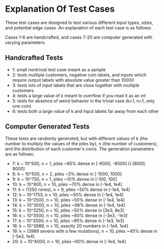 # Explanation Of Test Cases

These test cases are designed to test various different input types, sizes, and potential edge cases. An explanation of each test case is as follows:

Cases 1-6 are handcrafted, and cases 7-20 are computer generated with varying parameters.

 ## Handcrafted Tests
 - 1: small nontrivial test case meant as a sample
  - 2: tests multiple customers, negative coin labels, and inputs which require output labels with absolute value greater than 10000
 - 3: tests lots of input labels that are close together with multiple customers
 - 4: tests a large value of k meant to overflow if you read it as an int
 - 5: tests for absence of weird behavior in the trivial case (k=1, n=1, only one coin)
 - 6: tests both a large value of k and input labels far away from each other

 ## Computer Generated Tests

These tests are randomly generated, but with different values of k (the number to multiply the values of the piles by), n (the number of customers), and the distribution of each customer's coins. The generation parameters are as follows:

 - 7: k ~ 10^500,  n = 1,  piles ~65% dense in [-9000, -8000] U [8000, 9000]
 - 8: k ~ 10^500,  n = 2,  piles ~3% dense in [-1000, 1000]
 - 9: k ~ 10^750,  n = 1,  piles ~10% dense in [-100, 100]
- 10: k ~ 10^900,  n = 10, piles ~70% dense in [-1e4, 1e4]
- 11: k = (1250 nines), n = 9,  piles ~50% dense in [-1e4, 1e4]
- 12: k ~ 10^1753, n = 10, piles ~50% dense in [-1e4, 1e4]
- 13: k ~ 10^2500, n = 10, piles ~50% dense in [-1e4, 1e4]
- 14: k ~ 10^3000, n = 10, piles ~98% dense in [-1e4, 1e4]
- 15: k ~ 10^3250, n = 10, piles ~50% dense in [3e3, 8e3]
- 16: k ~ 10^3500, n = 10, piles ~60% dense in [-3e3, -1e3]
- 17: k ~ 10^3500, n = 10, piles ~95% dense in [-1e3, 1e3]
- 18: k ~ 10^3988, n = 10, exactly 20 numbers in [-1e4, 1e4]
- 19: k = (3989 sevens with a few mutations), n = 10, piles ~45% dense in [-5e3, 1e4]
- 20: k ~ 10^4000, n = 10, piles ~60% dense in [-1e4, 1e4]
